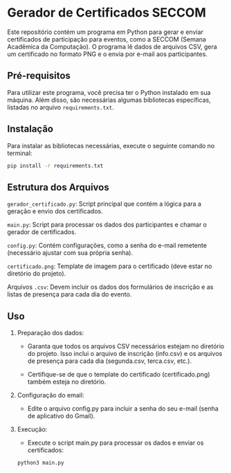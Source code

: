 # Gerador de Certificados SECCOM

Este repositório contém um programa em Python para gerar e enviar certificados de participação para eventos, como a SECCOM (Semana Acadêmica da Computação). O programa lê dados de arquivos CSV, gera um certificado no formato PNG e o envia por e-mail aos participantes.

## Pré-requisitos
Para utilizar este programa, você precisa ter o Python instalado em sua máquina. Além disso, são necessárias algumas bibliotecas específicas, listadas no arquivo `requirements.txt`.

## Instalação
Para instalar as bibliotecas necessárias, execute o seguinte comando no terminal:

   ```sh
   pip install -r requirements.txt

   ```


## Estrutura dos Arquivos
`gerador_certificado.py`: Script principal que contém a lógica para a geração e envio dos certificados.

`main.py`: Script para processar os dados dos participantes e chamar o 
gerador de certificados.

`config.py`: Contém configurações, como a senha do e-mail remetente (necessário ajustar com sua própria senha).

`certificado.png`: Template de imagem para o certificado (deve estar no diretório do projeto).

Arquivos `.csv`: Devem incluir os dados dos formulários de inscrição e as listas de presença para cada dia do evento.



## Uso
1. Preparação dos dados:
    * Garanta que todos os arquivos CSV necessários estejam no diretório do projeto. Isso inclui o arquivo de inscrição (info.csv) e os arquivos de presença para cada dia (segunda.csv, terca.csv, etc.).

    * Certifique-se de que o template do certificado (certificado.png) também esteja no diretório.

2. Configuração do email:
    * Edite o arquivo config.py para incluir a senha do seu e-mail (senha de aplicativo do Gmail).

3. Execução:
    * Execute o script main.py para processar os dados e enviar os certificados:

    ```sh
    python3 main.py

    ```

